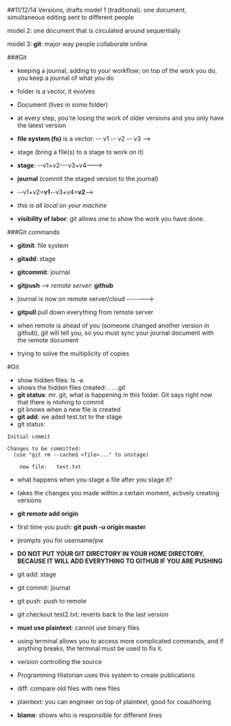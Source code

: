 ##11/12/14 Versions, drafts
model 1 (traditional): one document, simultaneous editing sent to different people

model 2: one document that is circulated around sequentially

model 3: **git**: major way people collaborate online

###Git
- keeping a journal, adding to your workflow; on top of the work you do, you keep a journal of what you do
- folder is a vector, it evolves
- Document (lives in some folder) 
- at every step, you're losing the work of older versions and you only have the latest version
- **file system (fs)** is a vector: -- v1 -- v2 -- v3 --> 
- stage (bring a file(s) to a stage to work on it)
- **stage**: --v1+v2---v3+v4--->
- **journal** (commit the staged version to the journal)
- --v1+v2=**v1**--v3+v4=**v2**-->
- *this is all local on your machine* 

- **visibility of labor**: git allows one to show the work you have done.

###Git commands
- **gitinit**: file system
- **gitadd**: stage
- **gitcommit**: journal 

- **gitpush** --> *remote server:* **github**
- journal is now on remote server/cloud ------->
- **gitpull** pull down everything from remote server

- when remote is ahead of you (someone changed another version in github), git will tell you, so you must sync your journal document with the remote document
- trying to solve the multiplicity of copies

#Git
- show hidden files: ls -a
- shows the hidden files created: .	..	.git
- **git status**: mr. git, what is happening in this folder. Git says right now that there is ntohing to commit
- git knows when a new file is created
- **git add**: we aded test.txt to the stage
- git status: 

```
Initial commit

Changes to be committed:
  (use "git rm --cached <file>..." to unstage)

	new file:   test.txt
```

- what happens when you stage a file after you stage it?
- takes the changes you made within a certain moment, actively creating versions

- **git remote add origin**
- first time you push: **git push -u origin master**
- prompts you for username/pw
- **DO NOT PUT YOUR GIT DIRECTORY IN YOUR HOME DIRECTORY, BECAUSE IT WILL ADD EVERYTHING TO GITHUB IF YOU ARE PUSHING**

- git add: stage
- git commit: journal
- git push: push to remote 
- git checkout test2.txt: reverts back to the last version
- **must use plaintext**: cannot use binary files 
- using terminal allows you to access more complicated commands, and if anything breaks, the terminal must be used to fix it.
- version controlling the source
- Programming Historian uses this system to create publications
- diff: compare old files with new files
- plaintext: you can engineer on top of plaintext, good for coauthoring
- **blame**: shows who is responsible for different lines